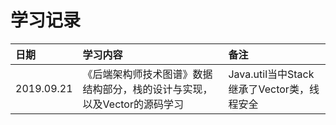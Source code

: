 # 学习记录

| 日期 | 学习内容 | 备注 |
| :---- | :---- | :---- |
| 2019.09.21 | 《后端架构师技术图谱》数据结构部分，栈的设计与实现，以及Vector的源码学习  | Java.util当中Stack继承了Vector类，线程安全 |
